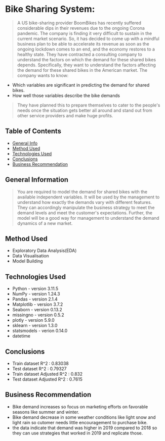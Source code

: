 # Bike Sharing System:
> A US bike-sharing provider BoomBikes has recently suffered considerable dips in their revenues due to the ongoing Corona pandemic. The company is finding it very difficult to sustain in the current market scenario. So, it has decided to come up with a mindful business plan to be able to accelerate its revenue as soon as the ongoing lockdown comes to an end, and the economy restores to a healthy state.
They have contracted a consulting company to understand the factors on which the demand for these shared bikes depends. Specifically, they want to understand the factors affecting the demand for these shared bikes in the American market. The company wants to know:
- Which variables are significant in predicting the demand for shared bikes.
- How well those variables describe the bike demands
>They have planned this to prepare themselves to cater to the people's needs once the situation gets better all around and stand out from other service providers and make huge profits.


## Table of Contents
* [General Info](#general-information)
* [Method Used](#Method-Used)
* [Technologies Used](#technologies-used)
* [Conclusions](#conclusions)
* [Business Recommendation ](#Business-Recommendation )

<!-- You can include any other section that is pertinent to your problem -->

## General Information
>You are required to model the demand for shared bikes with the available independent variables. It will be used by the management to understand how exactly the demands vary with different features. They can accordingly manipulate the business strategy to meet the demand levels and meet the customer's expectations. Further, the model will be a good way for management to understand the demand dynamics of a new market.

<!-- You don't have to answer all the questions - just the ones relevant to your project. -->
## Method Used
- Exploratory Data Analysis(EDA)
- Data Visualisation
- Model Building 

## Technologies Used
- Python - version 3.11.5
- NumPy - version 1.24.3
- Pandas - version 2.1.4
- Matplotlib - version 3.7.2
- Seaborn - version 0.13.2
- missingno - version 0.5.2
- plotly - version 5.9.0
- sklearn - version 1.3.0
- statsmodels - verion 0.14.0
- datetime

## Conclusions
- Train dataset R^2          : 0.83038
- Test dataset R^2           : 0.79327
- Train dataset Adjusted R^2 : 0.832  
- Test dataset Adjusted R^2  : 0.7615

<!-- You don't have to answer all the questions - just the ones relevant to your project. -->

## Business Recommendation 
- Bike demand increases so focus on marketing efforts on favorable seasons like summer and winter.
- Bike demand decrease in some weather conditions like light snow and light rain so cutomer needs little encouragement to purchase bike.
- the data indicate that demand was higher in 2019 compared to 2018 so they can use strategies that worked in 2019 and replicate those.
<!-- Optional -->
<!-- ## License -->
<!-- This project is open source and available under the [... License](). -->

<!-- You don't have to include all sections - just the one's relevant to your project -->
